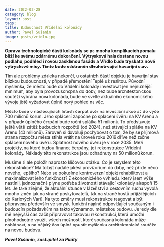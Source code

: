 ```yaml
---
date: 2022-02-28
category: blog
layout: post
tags: 
title: Budoucnost Vřídelní kolonády
author: Pavel Sušanin
image: posts/vridlo.jpg
---
```

**Oprava technologické části kolonády se po mnoha komplikacích pomalu blíží ke svému zdárnému dokončení. Výtrysková hala dostane novou podlahu, podhled i novou zasklenou fasádu a Vřídlo bude tryskat z nové výtryskové mísy. Tímto bude odstraněn dlouhotrvající havarijní stav.**

Tím ale problémy zdaleka nekončí, u ostatních částí objektu je havarijní stav blízkou budoucností, v případě přemostění Teplé už realitou. Původní myšlenka, že město bude do Vřídelní kolonády investovat jen nejnutnější minimum, aby byla provozuschopná do doby, než bude architektonickou soutěží vybrána nová kolonáda, bude ve světle aktuálního ekonomického vývoje jistě vyžadovat úplně nový pohled na věc.

Město bude v následujících letech čerpat úvěr na investiční akce až do výše 700 milionů korun. Jeho splácení započne po splacení úvěru na KV Arenu a v případě úplného čerpání bude roční splátka 51 milionů. To představuje ještě větší zátěž budoucích rozpočtů (od 2024), než stávající splátka na KV Arenu (40 milionů). Zároveň si dovoluji pochybovat o tom, že by se příjmová strana rozpočtu města stihla vrátit na úroveň roku 2019 dříve než začne splácení nového úvěru. Splatnost nového úvěru je v roce 2035. Mezi projekty, na které budou finance čerpány, je i rekonstrukce Vřídelní kolonády. Náklady této rekonstrukce jsou odhadnuty na 50 milionů korun.

Musíme si ale položit naprosto klíčovou otázku: Co je smyslem této rekonstrukce? Má to být nadále jakési provizorium do doby, než přijde něco nového, lepšího? Nebo se pokusíme kontroverzní objekt rehabilitovat a maximalizovat jeho funkčnost? Z ekonomického výhledu, který jsem výše nastínil, jednoznačně plyne potřeba životnosti stávající kolonády alespoň 15 let. Je také zřejmé, že aktuální situace v lázeňství a cestovním ruchu vyvolá mnoho změn jak na straně poskytovatelů, tak na straně hostů přijíždějících do Karlových Varů. Na tyto změny musí rekonstrukce reagovat a být připravena především ve smyslu funkční náplně odpovídající současným i budoucím požadavkům na takto významnou městskou budovu. Je tedy dle mě nejvyšší čas začít připravovat takovou rekonstrukci, která umožní plnohodnotné využití všech možností, které současná kolonáda může nabídnout, a na nějaký čas úplně opustit myšlenku architektonické soutěže na novou budovu.

***Pavel Sušanin, zastupitel za Piráty***
